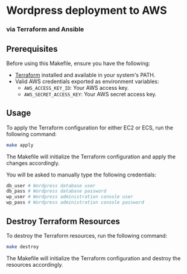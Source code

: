 # Wordpress deployment to AWS
### via Terraform and Ansible

## Prerequisites

Before using this Makefile, ensure you have the following:

- [Terraform](https://www.terraform.io/downloads.html) installed and available in your system's PATH.
- Valid AWS credentials exported as environment variables:
  - `AWS_ACCESS_KEY_ID`: Your AWS access key.
  - `AWS_SECRET_ACCESS_KEY`: Your AWS secret access key.

## Usage

To apply the Terraform configuration for either EC2 or ECS, run the following command:

```bash
make apply
```
The Makefile will initialize the Terraform configuration and apply the changes accordingly.

You will be asked to manually type the following credentials:
```bash
db_user # Wordpress database user
db_pass # Wordpress database password 
wp_user # Wordpress administration console user
wp_pass # Wordpress administration console password
```

## Destroy Terraform Resources
To destroy the Terraform resources, run the following command:

```bash
make destroy
```
The Makefile will initialize the Terraform configuration and destroy the resources accordingly.
